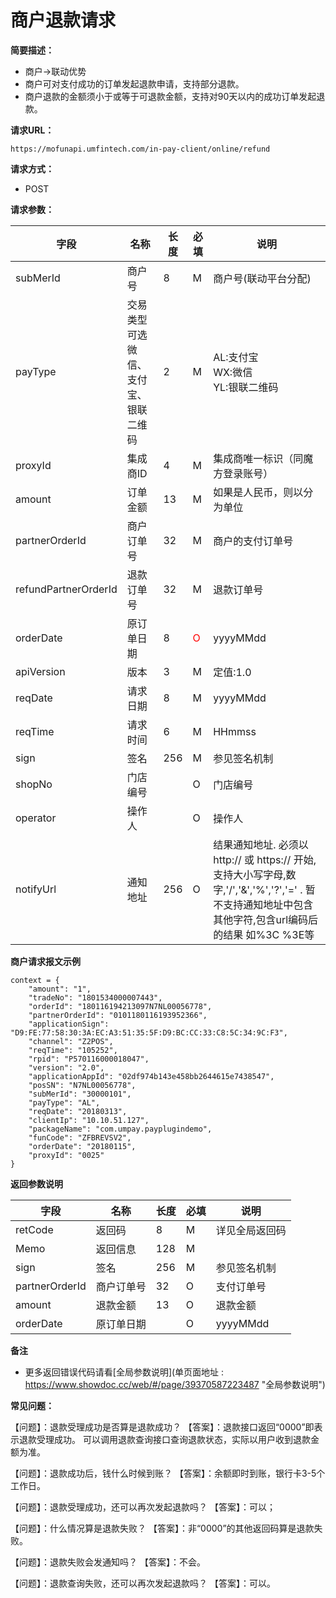 # 商户退款请求
**简要描述：** 

- 商户->联动优势
- 商户可对支付成功的订单发起退款申请，支持部分退款。
- 商户退款的金额须小于或等于可退款金额，支持对90天以内的成功订单发起退款。

**请求URL：** 

`https://mofunapi.umfintech.com/in-pay-client/online/refund`

**请求方式：**
- POST 

**请求参数：** 

|	字段	|	名称	|	长度	|	必填	|	说明	|
|----|----|----|----|----|
|	subMerId	|	商户号	|	8	|	M	|	商户号(联动平台分配)	|
|	payType	|	交易类型可选微信、支付宝、银联二维码	|	2	|	M	|	AL:支付宝<br>WX:微信<br>YL:银联二维码	|
|	proxyId	|	集成商ID	|	4	|	M	|	集成商唯一标识（同魔方登录账号）	|
|	amount	|	订单金额	|	13	|	M	|	如果是人民币，则以分为单位	|
|	partnerOrderId	|	商户订单号	|	32	|	M	|	商户的支付订单号	|
|	refundPartnerOrderId	|	退款订单号	|	32	|	M	|	退款订单号	|
|	orderDate	|	原订单日期	|	8	|	<span style="color:red">O	</span>|	yyyyMMdd	|
|	apiVersion	|	版本	|	3	|	M	|	定值:1.0	|
|	reqDate	|	请求日期	|	8	|	M	|	yyyyMMdd	|
|	reqTime	|	请求时间	|	6	|	M	|	HHmmss	|
|	sign	|	签名	|	256	|	M	|	参见签名机制	|
|	shopNo	|	门店编号	|		|	O	|	门店编号	|
|	operator	|	操作人	|		|	O	|	操作人	|
|	notifyUrl	|	通知地址	|	256	|	O	| 	结果通知地址. 必须以 http:// 或 https:// 开始, 支持大小写字母,数字,'/','&','%','?','=' . 暂不支持通知地址中包含其他字符,包含url编码后的结果 如%3C %3E等	|

 **商户请求报文示例**

```json5 
context = {
	"amount": "1",
	"tradeNo": "1801534000007443",
	"orderId": "180116194213097N7NL00056778",
	"partnerOrderId": "0101180116193952366",
	"applicationSign": "D9:FE:77:58:30:3A:EC:A3:51:35:5F:D9:BC:CC:33:C8:5C:34:9C:F3",
	"channel": "Z2POS",
	"reqTime": "105252",
	"rpid": "P570116000018047",
	"version": "2.0",
	"applicationAppId": "02df974b143e458bb2644615e7438547",
	"posSN": "N7NL00056778",
	"subMerId": "30000101",
	"payType": "AL",
	"reqDate": "20180313",
	"clientIp": "10.10.51.127",
	"packageName": "com.umpay.payplugindemo",
	"funCode": "ZFBREVSV2",
	"orderDate": "20180115",
	"proxyId": "0025"
}
```

 **返回参数说明** 

|	字段	|	名称	|	长度	|	必填	|	说明	|
|----|----|----|----|----|
|	retCode	|	返回码	|	8	|	M	|	详见全局返回码	|
|	Memo	|	返回信息	|	128	|	M	|		|
|	sign	|	签名	|	256	|	M	|	参见签名机制	|
|	partnerOrderId	|	商户订单号	|	32	|	O	|	支付订单号	|
|	amount	|	退款金额	|	13	|	O	|	退款金额	|
|	orderDate	|	原订单日期	|		|	O	|	yyyyMMdd 	|

 **备注** 
- 更多返回错误代码请看[全局参数说明](单页面地址 : https://www.showdoc.cc/web/#/page/39370587223487 "全局参数说明")

**常见问题：**

【问题】：退款受理成功是否算是退款成功？
【答案】：退款接口返回“0000”即表示退款受理成功。
可以调用退款查询接口查询退款状态，实际以用户收到退款金额为准。

【问题】：退款成功后，钱什么时候到账？
【答案】：余额即时到账，银行卡3-5个工作日。

【问题】：退款受理成功，还可以再次发起退款吗？
【答案】：可以；

【问题】：什么情况算是退款失败？
【答案】：非“0000”的其他返回码算是退款失败。

【问题】：退款失败会发通知吗？
【答案】：不会。

【问题】：退款查询失败，还可以再次发起退款吗？
【答案】：可以。